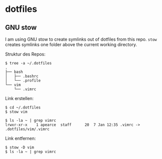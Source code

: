 # dotfiles

## GNU stow
I am using GNU stow to create symlinks out of dotfiles from this repo. `stow` creates symlinks one folder above the current working directory.

Struktur des Repos:

    $ tree -a ~/.dotfiles
    .
    ├── bash
    │   ├── .bashrc
    │   └── .profile
    └── vim
        └── .vimrc

Link erstellen:

    $ cd ~/.dotfiles
    $ stow vim

    $ ls -la ~ | grep vimrc
    lrwxr-xr-x    1 apearce  staff      20  7 Jan 12:35 .vimrc -> .dotfiles/vim/.vimrc

Link entfernen:

    $ stow -D vim
    $ ls -la ~ | grep vimrc
